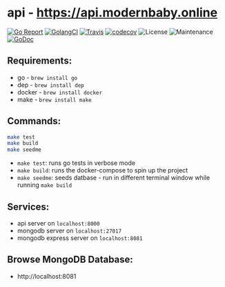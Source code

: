 # api - https://api.modernbaby.online

[![Go Report](https://goreportcard.com/badge/github.com/modernbabyonline/api)](https://goreportcard.com/report/github.com/modernbabyonline/api) [![GolangCI](https://golangci.com/badges/github.com/modernbabyonline/api.svg)](https://golangci.com/r/github.com/modernbabyonline/api) [![Travis](https://travis-ci.org/modernbabyonline/api.svg?branch=master)](https://travis-ci.org/modernbabyonline/api#) [![codecov](https://codecov.io/gh/modernbabyonline/api/branch/master/graph/badge.svg)](https://codecov.io/gh/modernbabyonline/api) ![License](https://img.shields.io/github/license/modernbabyonline/api.svg) ![Maintenance](https://img.shields.io/maintenance/yes/2018.svg) [![GoDoc](https://godoc.org/github.com/modernbabyonline/api?status.svg)](https://godoc.org/github.com/modernbabyonline/api)

## Requirements:
- go - `brew install go`
- dep - `brew install dep`
- docker - `brew install docker`
- make - `brew install make`

## Commands:
```bash
make test
make build
make seedme
```

- `make test`: runs go tests in verbose mode
- `make build`: runs the docker-compose to spin up the project
- `make seedme`: seeds datbase - run in different terminal window while running `make build`

## Services:
- api server on `localhost:8000`
- mongodb server on `localhost:27017`
- mongodb express server on `localhost:8081`

## Browse MongoDB Database:
- http://localhost:8081
